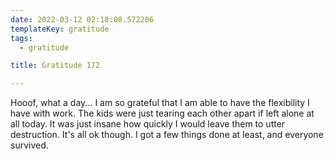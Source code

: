 ```yaml
---
date: 2022-03-12 02:18:08.572206
templateKey: gratitude
tags:
  - gratitude

title: Gratitude 172

---
```


Hooof, what a day... I am so grateful that I am able to have the flexibility I
have with work.  The kids were just tearing each other apart if left alone at
all today.  It was just insane how quickly I would leave them to utter
destruction.  It's all ok though.  I got a few things done at least, and
everyone survived.
